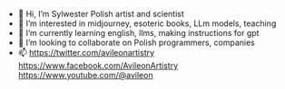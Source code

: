 - 👋 Hi, I’m Sylwester Polish artist and scientist
- 👀 I’m interested in midjourney, esoteric books, LLm models, teaching
- 🌱 I’m currently learning english, llms, making instructions for gpt
- 💞️ I’m looking to collaborate on Polish programmers, companies 
- 📫 https://twitter.com/avileonartistry
      https://www.facebook.com/AvileonArtistry
      https://www.youtube.com/@avileon

